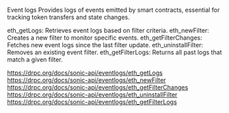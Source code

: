 Event logs
Provides logs of events emitted by smart contracts, essential for tracking token transfers and state changes.

eth_getLogs: Retrieves event logs based on filter criteria.
eth_newFilter: Creates a new filter to monitor specific events.
eth_getFilterChanges: Fetches new event logs since the last filter update.
eth_uninstallFilter: Removes an existing event filter.
eth_getFilterLogs: Returns all past logs that match a given filter.


https://drpc.org/docs/sonic-api/eventlogs/eth_getLogs
https://drpc.org/docs/sonic-api/eventlogs/eth_newFilter
https://drpc.org/docs/sonic-api/eventlogs/eth_getFilterChanges
https://drpc.org/docs/sonic-api/eventlogs/eth_uninstallFilter
https://drpc.org/docs/sonic-api/eventlogs/eth_getFilterLogs